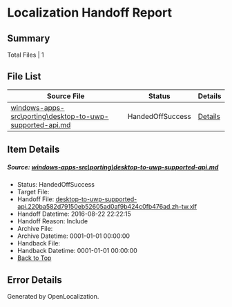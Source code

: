 # <a name='report-top'></a> Localization Handoff Report

## Summary
 Total Files | 1

## File List
 Source File | Status | Details 
 ----------- | ------ | ------- 
 [windows-apps-src\porting\desktop-to-uwp-supported-api.md](https://github.com/Microsoft/windows-apps/blob/1d9aeb17507b8ee369f3cb0babd8525e50dced70/windows-apps-src/porting/desktop-to-uwp-supported-api.md) | HandedOffSuccess | [Details](#81ab822f8c2f0975450f3918f62c76aa1aeeedc54849)

## Item Details
##### <a name='81ab822f8c2f0975450f3918f62c76aa1aeeedc54849'></a> Source: [windows-apps-src\porting\desktop-to-uwp-supported-api.md](https://github.com/Microsoft/windows-apps/blob/1d9aeb17507b8ee369f3cb0babd8525e50dced70/windows-apps-src/porting/desktop-to-uwp-supported-api.md)
* Status: HandedOffSuccess
* Target File: 
* Handoff File: [desktop-to-uwp-supported-api.220ba582d79150eb52605ad0af9b424c0fb476ad.zh-tw.xlf](https://github.com/Microsoft/WDG.handoff/blob/74555b4e13c91bf02e2d99a733e8754ecb3843d2/ol-handoff/Microsoft/windows-apps.zh-tw/master/desktop-to-uwp-supported-api.220ba582d79150eb52605ad0af9b424c0fb476ad.zh-tw.xlf)
* Handoff Datetime: 2016-08-22 22:22:15
* Handoff Reason: Include
* Archive File: 
* Archive Datetime: 0001-01-01 00:00:00
* Handback File: 
* Handback Datetime: 0001-01-01 00:00:00
* [Back to Top](#report-top)


## Error Details

Generated by OpenLocalization.
